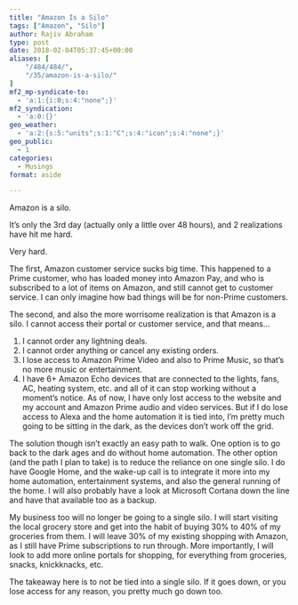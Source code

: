 ```yaml
---
title: "Amazon Is a Silo"
tags: ["Amazon", "Silo"]
author: Rajiv Abraham
type: post
date: 2018-02-04T05:37:45+00:00
aliases: [
    "/484/484/",
    "/35/amazon-is-a-silo/"
]
mf2_mp-syndicate-to:
  - 'a:1:{i:0;s:4:"none";}'
mf2_syndication:
  - 'a:0:{}'
geo_weather:
  - 'a:2:{s:5:"units";s:1:"C";s:4:"icon";s:4:"none";}'
geo_public:
  - 1
categories:
  - Musings
format: aside

---
```

<p style="text-align: left;">
  Amazon is a silo.
</p>

<p style="text-align: left;">
  It&#8217;s only the 3rd day (actually only a little over 48 hours), and 2 realizations have hit me hard.
</p>

<p style="text-align: left;">
  Very hard.
</p>

<p style="text-align: left;">
  The first, Amazon customer service sucks big time. This happened to a Prime customer, who has loaded money into Amazon Pay, and who is subscribed to a lot of items on Amazon, and still cannot get to customer service. I can only imagine how bad things will be for non-Prime customers.
</p>

<p style="text-align: left;">
  The second, and also the more worrisome realization is that Amazon is a silo. I cannot access their portal or customer service, and that means…
</p>

<ol style="text-align: left;">
  <li>
    I cannot order any lightning deals.
  </li>
  <li>
    I cannot order anything or cancel any existing orders.
  </li>
  <li>
    I lose access to Amazon Prime Video and also to Prime Music, so that&#8217;s no more music or entertainment.
  </li>
  <li>
    I have 6+ Amazon Echo devices that are connected to the lights, fans, AC, heating system, etc. and all of it can stop working without a moment&#8217;s notice. As of now, I have only lost access to the website and my account and Amazon Prime audio and video services. But if I do lose access to Alexa and the home automation it is tied into, I&#8217;m pretty much going to be sitting in the dark, as the devices don&#8217;t work off the grid.
  </li>
</ol>

<p style="text-align: left;">
  The solution though isn&#8217;t exactly an easy path to walk. One option is to go back to the dark ages and do without home automation. The other option (and the path I plan to take) is to reduce the reliance on one single silo. I do have Google Home, and the wake-up call is to integrate it more into my home automation, entertainment systems, and also the general running of the home. I will also probably have a look at Microsoft Cortana down the line and have that available too as a backup.
</p>

<p style="text-align: left;">
  My business too will no longer be going to a single silo. I will start visiting the local grocery store and get into the habit of buying 30% to 40% of my groceries from them. I will leave 30% of my existing shopping with Amazon, as I still have Prime subscriptions to run through. More importantly, I will look to add more online portals for shopping, for everything from groceries, snacks, knickknacks, etc.
</p>

<p style="text-align: left;">
  The takeaway here is to not be tied into a single silo. If it goes down, or you lose access for any reason, you pretty much go down too.
</p>